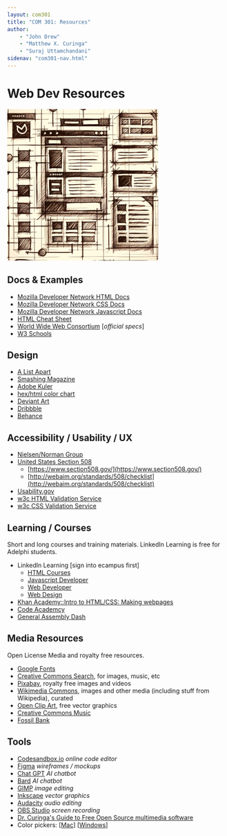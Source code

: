```yaml
---
layout: com301
title: "COM 301: Resources"
author:
    - "John Drew"
    - "Matthew X. Curinga"
    - "Suraj Uttamchandani"
sidenav: "com301-nav.html"
---
```


Web Dev Resources
=================


<img src="img/wireframe.png" class="float-end d-none d-md-block" alt="website wire frame">

Docs & Examples
----------------
- [Mozilla Developer Network HTML Docs](https://developer.mozilla.org/en-US/docs/Web/HTML)
- [Mozilla Developer Network CSS Docs](https://developer.mozilla.org/en-US/docs/Web/CSS)
- [Mozilla Developer Network Javascript Docs](https://developer.mozilla.org/en-US/docs/Web/javascript)
- [HTML Cheat Sheet](https://digital.com/html-cheat-sheet/)
- [World Wide Web Consortium](http://w3.org) [_official specs_]
- [W3 Schools](http://www.w3schools.com/)



Design
------
- [A List Apart](http://alistapart.com/topic/html)
- [Smashing Magazine](http://www.smashingmagazine.com/)
- [Adobe Kuler](https://color.adobe.com/create/color-wheel/)
- [hex/html color chart](http://www.december.com/html/spec/color.html)
- [Deviant Art](http://www.deviantart.com/)
- [Dribbble](http://dribbble.com/)
- [Behance](http://www.behance.net/)


Accessibility / Usability / UX
-------------------------------
- [Nielsen/Norman Group](http://www.nngroup.com/articles/)
- [United States Section 508](http://en.wikipedia.org/wiki/Section_508_Amendment_to_the_Rehabilitation_Act_of_1973)
  - [https://www.section508.gov/](https://www.section508.gov/)
  - [http://webaim.org/standards/508/checklist](http://webaim.org/standards/508/checklist)
- [Usability.gov](http://www.usability.gov/index.html)
- [w3c HTML Validation Service](http://validator.w3.org/#validate_by_uri+with_options)
- [w3c CSS Validation Service](http://jigsaw.w3.org/css-validator/)

Learning / Courses
------------------
Short and long courses and training materials. LinkedIn Learning is free for Adelphi students.

- LinkedIn Learning [sign into ecampus first]
  - [HTML Courses](https://www.linkedin.com/learning/topics/html?u=56671577)
  - [Javascript Developer](https://www.linkedin.com/learning/roles/javascript-developer?u=56671577)
  - [Web Developer](https://www.linkedin.com/learning/roles/web-developer?u=56671577)
  - [Web Design](https://www.linkedin.com/learning/topics/web-design?u=56671577)
- [Khan Academy::Intro to HTML/CSS: Making webpages](https://www.khanacademy.org/computing/computer-programming/html-css)
- [Code Academcy](http://www.codecademy.com/)
- [General Assembly Dash](https://dash.generalassemb.ly/)


Media Resources
----------------
Open License Media and royalty free resources.

- [Google Fonts](https://fonts.google.com/)
- [Creative Commons Search](http://search.creativecommons.org/), for images, music, etc
- [Pixabay](https://pixabay.com/), royalty free images and videos
- [Wikimedia Commons](http://commons.wikimedia.org/wiki/Main_Page), images and other media (including stuff from Wikipedia), curated
- [Open Clip Art](https://openclipart.org/), free vector graphics
- [Creative Commons Music](http://creativecommons.org/music-communities)
- [Fossil Bank](http://fossilbank.wikidot.com/)

Tools
------
- [Codesandbox.io](https://codesandbox.io) _online code editor_
- [Figma](https://www.figma.com/) _wireframes / mockups_
- [Chat GPT](https://chat.openai.com/) _AI chatbot_
- [Bard](https://bard.google.com) _AI chatbot_
- [GIMP](https://www.gimp.org/) _image editing_
- [Inkscape](https://inkscape.org/) _vector graphics_
- [Audacity](https://www.audacityteam.org/) _audio editing_
- [OBS Studio](https://obsproject.com/) _screen recording_
- [Dr. Curinga's Guide to Free Open Source multimedia software](https://www.mixi.nyc/post/foss-multimedia-toolkit)
- Color pickers: [[Mac](https://www.makeuseof.com/tag/color-picker-apps-mac/)] [[Windows](https://helpdeskgeek.com/windows-11/how-to-get-and-use-the-windows-color-picker/)]